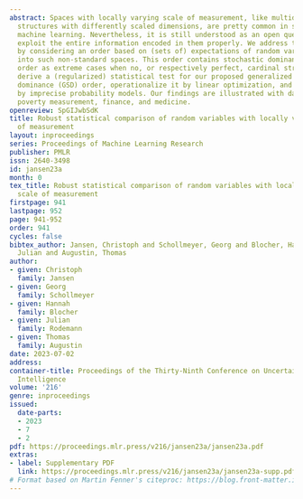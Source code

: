 ```yaml
---
abstract: Spaces with locally varying scale of measurement, like multidimensional
  structures with differently scaled dimensions, are pretty common in statistics and
  machine learning. Nevertheless, it is still understood as an open question how to
  exploit the entire information encoded in them properly. We address this problem
  by considering an order based on (sets of) expectations of random variables mapping
  into such non-standard spaces. This order contains stochastic dominance and expectation
  order as extreme cases when no, or respectively perfect, cardinal structure is given.  We
  derive a (regularized) statistical test for our proposed generalized stochastic
  dominance (GSD) order, operationalize it by linear optimization, and robustify it
  by imprecise probability models. Our findings are illustrated with data from multidimensional
  poverty measurement, finance, and medicine.
openreview: SpGIJwbSdK
title: Robust statistical comparison of random variables with locally varying scale
  of measurement
layout: inproceedings
series: Proceedings of Machine Learning Research
publisher: PMLR
issn: 2640-3498
id: jansen23a
month: 0
tex_title: Robust statistical comparison of random variables with locally varying
  scale of measurement
firstpage: 941
lastpage: 952
page: 941-952
order: 941
cycles: false
bibtex_author: Jansen, Christoph and Schollmeyer, Georg and Blocher, Hannah and Rodemann,
  Julian and Augustin, Thomas
author:
- given: Christoph
  family: Jansen
- given: Georg
  family: Schollmeyer
- given: Hannah
  family: Blocher
- given: Julian
  family: Rodemann
- given: Thomas
  family: Augustin
date: 2023-07-02
address:
container-title: Proceedings of the Thirty-Ninth Conference on Uncertainty in Artificial
  Intelligence
volume: '216'
genre: inproceedings
issued:
  date-parts:
  - 2023
  - 7
  - 2
pdf: https://proceedings.mlr.press/v216/jansen23a/jansen23a.pdf
extras:
- label: Supplementary PDF
  link: https://proceedings.mlr.press/v216/jansen23a/jansen23a-supp.pdf
# Format based on Martin Fenner's citeproc: https://blog.front-matter.io/posts/citeproc-yaml-for-bibliographies/
---
```

